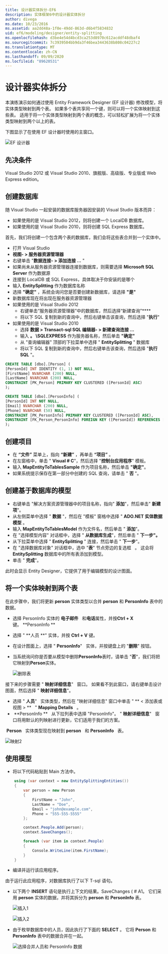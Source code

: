 ```yaml
---
title: 设计器实体拆分-EF6
description: 实体框架6中的设计器实体拆分
author: divega
ms.date: 10/23/2016
ms.assetid: aa2dd48a-1f0e-49dd-863d-d6b4f5834832
uid: ef6/modeling/designer/entity-splitting
ms.openlocfilehash: d3be4e54d4bcd3ca253d8970c612acddf48dbaf4
ms.sourcegitcommit: 7c3939504bb9da3f46bea3443638b808c04227c2
ms.translationtype: MT
ms.contentlocale: zh-CN
ms.lasthandoff: 09/09/2020
ms.locfileid: "89620531"
---
```

# <a name="designer-entity-splitting"></a>设计器实体拆分
本演练演示如何通过使用 Entity Framework Designer (EF 设计器) 修改模型，将实体类型映射到两个表。 如果多个表共享同一个键，则可以将一个实体映射到这些表。 适用于将一个实体类型映射到两个表的概念，可以轻松扩展为将一个实体类型映射到两个以上的表。

下图显示了在使用 EF 设计器时使用的主窗口。

![EF 设计器](~/ef6/media/efdesigner.png)

## <a name="prerequisites"></a>先决条件

Visual Studio 2012 或 Visual Studio 2010、旗舰版、高级版、专业版或 Web Express edition。

## <a name="create-the-database"></a>创建数据库

随 Visual Studio 一起安装的数据库服务器因安装的 Visual Studio 版本而异：

-   如果使用的是 Visual Studio 2012，则将创建一个 LocalDB 数据库。
-   如果使用的是 Visual Studio 2010，则将创建 SQL Express 数据库。

首先，我们将创建一个包含两个表的数据库，我们会将这些表合并到一个实体中。

-   打开 Visual Studio
-   **视图- &gt; 服务器资源管理器**
-   右键单击 "**数据连接- &gt; 添加连接 ...** "
-   如果尚未从服务器资源管理器连接到数据库，则需要选择 **Microsoft SQL Server** 作为数据源
-   连接到 LocalDB 或 SQL Express，具体取决于你安装的是哪个
-   输入 **EntitySplitting** 作为数据库名称
-   选择 **"确定"** ，系统会询问您是否要创建新数据库，请选择 **"是"**
-   新数据库现在将出现在服务器资源管理器
-   如果使用的是 Visual Studio 2012
    -   右键单击“服务器资源管理器”中的数据库，然后选择“新建查询”****
    -   将以下 SQL 复制到新的查询中，然后右键单击该查询，然后选择 "**执行**"
-   如果使用的是 Visual Studio 2010
    -   选择 **数据 &gt; Transact-sql SQL 编辑器- &gt; 新建查询连接 ...**
    -   输入 **。 \\SQLEXPRESS** 作为服务器名称，然后单击 **"确定"**
    -   从 "查询编辑器" 顶部的下拉菜单中选择 " **EntitySplitting** " 数据库
    -   将以下 SQL 复制到新的查询中，然后右键单击该查询，然后选择 "**执行 SQL** "。

``` SQL
CREATE TABLE [dbo].[Person] (
[PersonId] INT IDENTITY (1, 1) NOT NULL,
[FirstName] NVARCHAR (200) NULL,
[LastName] NVARCHAR (200) NULL,
CONSTRAINT [PK_Person] PRIMARY KEY CLUSTERED ([PersonId] ASC)
);

CREATE TABLE [dbo].[PersonInfo] (
[PersonId] INT NOT NULL,
[Email] NVARCHAR (200) NULL,
[Phone] NVARCHAR (50) NULL,
CONSTRAINT [PK_PersonInfo] PRIMARY KEY CLUSTERED ([PersonId] ASC),
CONSTRAINT [FK_Person_PersonInfo] FOREIGN KEY ([PersonId]) REFERENCES [dbo].[Person] ([PersonId]) ON DELETE CASCADE
);
```

## <a name="create-the-project"></a>创建项目

-   在 **“文件”** 菜单上，指向 **“新建”** ，再单击 **“项目”** 。
-   在左窗格中，单击 " **Visual \# C**"，然后选择 "**控制台应用程序**" 模板。
-   输入 **MapEntityToTablesSample** 作为项目名称，然后单击 **"确定"**。
-   如果系统提示保存在第一部分中创建的 SQL 查询，请单击 " **否** "。

## <a name="create-a-model-based-on-the-database"></a>创建基于数据库的模型

-   右键单击 "解决方案资源管理器中的项目名称，指向" **添加**"，然后单击" **新建项**"。
-   从左侧菜单中选择 " **数据** "，然后在 "模板" 窗格中选择 " **ADO.NET 实体数据模型** 。
-   输入 **MapEntityToTablesModel** 作为文件名，然后单击 " **添加**"。
-   在 "选择模型内容" 对话框中，选择 " **从数据库生成**"，然后单击 " **下一步"。**
-   从下拉菜单中选择 " **EntitySplitting** " 连接，然后单击 " **下一步**"。
-   在 "选择数据库对象" 对话框中，选中 "**表**" 节点旁边的复选框   。
    这会将 **EntitySplitting** 数据库中的所有表添加到模型。
-   单击 " **完成**"。

此时会显示 Entity Designer，它提供了用于编辑模型的设计图面。

## <a name="map-an-entity-to-two-tables"></a>将一个实体映射到两个表

在此步骤中，我们将更新 **person** 实体类型以合并 **person** 和 **PersonInfo** 表中的数据。

-   选择 PersonInfo 实体的 **电子邮件**   和**电话**属性，并按**Ctrl + X**键。 **PersonInfo **
-   选择 " **人员 **" 实体，并按 **Ctrl + V** 键。
-   在设计图面上，选择 " **PersonInfo**"   实体，并按键盘上的 "**删除**" 按钮。
-   当系统询问你是否要从模型中删除**PersonInfo**表时，请单击 "**否**"，我们将把它映射到**Person**实体。

    ![删除表](~/ef6/media/deletetables.png)

接下来的步骤需要 " **映射详细信息**"   窗口。 如果看不到此窗口，请右键单击设计图面，然后选择 " **映射详细信息**"。

-   选择 " **人员**"   实体类型，然后在 "映射详细信息" 窗口中单击 " ** &lt; 添加表或视图 &gt; **   " **Mapping Details**   。
-    **PersonInfo **   从下拉列表中选择 "PersonInfo"。
    " **映射详细信息**"   窗口将用默认的列映射进行更新，它们适用于我们的方案。

 **Person**   实体类型现在映射到 **person**   和 **PersonInfo**   表。

![映射2](~/ef6/media/mapping2.png)

## <a name="use-the-model"></a>使用模型

-   将以下代码粘贴到 Main 方法中。

``` csharp
    using (var context = new EntitySplittingEntities())
    {
        var person = new Person
        {
            FirstName = "John",
            LastName = "Doe",
            Email = "john@example.com",
            Phone = "555-555-5555"
        };

        context.People.Add(person);
        context.SaveChanges();

        foreach (var item in context.People)
        {
            Console.WriteLine(item.FirstName);
        }
    }
```

-   编译并运行该应用程序。

由于运行此应用程序，对数据库执行了以下 T-sql 语句。 

-   以下两个 **INSERT** 语句是执行上下文的结果。SaveChanges ( # A1。 它们采用 **person** 实体的数据，并将其拆分为 **person** 和 **PersonInfo** 表。

    ![插入1](~/ef6/media/insert1.png)

    ![插入2](~/ef6/media/insert2.png)
-   由于枚举数据库中的人员，因此执行了下面的 **SELECT** 。 它将 **Person** 和 **PersonInfo** 表中的数据合并在一起。

    ![选择合并人员和 PersonInfo 数据](~/ef6/media/select.png)
